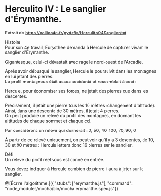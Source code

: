 # Herculito IV : Le sanglier d'Érymanthe.
  Extrait de https://callicode.fr/pydefis/Herculito04Sanglier/txt
  
  Histoire
  <br/>Pour son 4e travail, Eurysthée demanda à Hercule de capturer vivant le sanglier d'Érymanthe.
  
  Gigantesque, celui-ci dévastait avec rage le nord-ouest de l'Arcadie.
  
  Après avoir débusqué le sanglier, Hercule le poursuivit dans les montagnes en lui jetant des pierres. <br/>Le profil montagneux était assez accidenté et ressemblait à ceci :
  
  Hercule, pour économiser ses forces, ne jetait des pierres que dans les descentes.
  
  Précisément, il jetait une pierre tous les 10 mètres (changement d'altitude).
  <br/>Ainsi, dans une descente de 30 mètres, il jetait 4 pierres.
  <br/>On peut produire un relevé du profil des montagnes, en donnant les altitudes de chaque sommet et chaque col.
  
  Par considérons un relevé qui donnerait : 0, 50, 40, 100, 70, 90, 0
  
  À partir de ce relevé uniquement, on peut voir qu'il y a 3 descentes, de 10, 30 et 90 mètres : Hercule jettera donc 16 pierres sur le sanglier.
  
  Défi
  <br/>Un relevé du profil réel vous est donné en entrée.
  
  Vous devez indiquer à Hercule combien de pierre il aura à jeter sur le sanglier.

@[Écrire l'algorithme.]({ "stubs": ["erymanthe.js"], "command": "node_modules/mocha/bin/mocha erymanthe.spec.js"})
